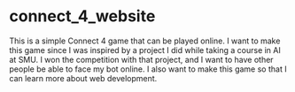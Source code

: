 # connect_4_website
This is a simple Connect 4 game that can be played online. I want to make this game since I was inspired by a project I did while taking a course in AI at SMU. I won the competition with that project, and I want to have other people be able to face my bot online. I also want to make this game so that I can learn more about web development.
